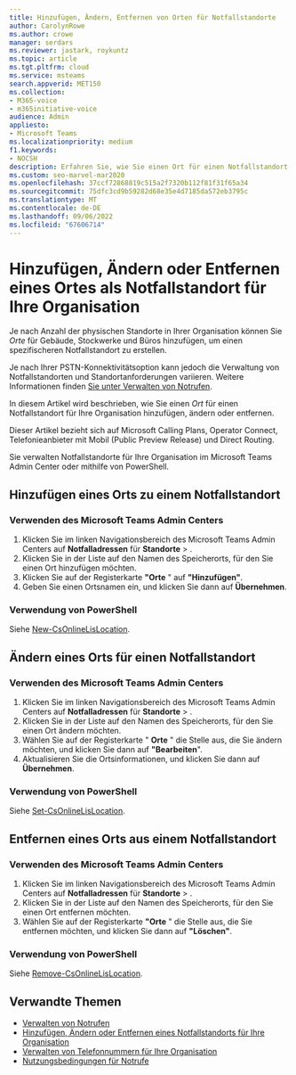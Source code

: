 ```yaml
---
title: Hinzufügen, Ändern, Entfernen von Orten für Notfallstandorte
author: CarolynRowe
ms.author: crowe
manager: serdars
ms.reviewer: jastark, roykuntz
ms.topic: article
ms.tgt.pltfrm: cloud
ms.service: msteams
search.appverid: MET150
ms.collection:
- M365-voice
- m365initiative-voice
audience: Admin
appliesto:
- Microsoft Teams
ms.localizationpriority: medium
f1.keywords:
- NOCSH
description: Erfahren Sie, wie Sie einen Ort für einen Notfallstandort für Ihre Organisation hinzufügen, ändern oder entfernen.
ms.custom: seo-marvel-mar2020
ms.openlocfilehash: 37ccf72868819c515a2f7320b112f81f31f65a34
ms.sourcegitcommit: 75dfc3cd9b59282d68e35e4d7185da572eb3795c
ms.translationtype: MT
ms.contentlocale: de-DE
ms.lasthandoff: 09/06/2022
ms.locfileid: "67606714"
---
```

# <a name="add-change-or-remove-a-place-for-an-emergency-location-in-your-organization"></a>Hinzufügen, Ändern oder Entfernen eines Ortes als Notfallstandort für Ihre Organisation

Je nach Anzahl der physischen Standorte in Ihrer Organisation können Sie *Orte* für Gebäude, Stockwerke und Büros hinzufügen, um einen spezifischeren Notfallstandort zu erstellen.

Je nach Ihrer PSTN-Konnektivitätsoption kann jedoch die Verwaltung von Notfallstandorten und Standortanforderungen variieren. Weitere Informationen finden [Sie unter Verwalten von Notrufen](what-are-emergency-locations-addresses-and-call-routing.md).

In diesem Artikel wird beschrieben, wie Sie einen *Ort* für einen Notfallstandort für Ihre Organisation hinzufügen, ändern oder entfernen.

Dieser Artikel bezieht sich auf Microsoft Calling Plans, Operator Connect, Telefonieanbieter mit Mobil (Public Preview Release) und Direct Routing.

Sie verwalten Notfallstandorte für Ihre Organisation im Microsoft Teams Admin Center oder mithilfe von PowerShell.
  
## <a name="add-a-place-to-an-emergency-location"></a>Hinzufügen eines Orts zu einem Notfallstandort

### <a name="using-the-microsoft-teams-admin-center"></a>Verwenden des Microsoft Teams Admin Centers

1. Klicken Sie im linken Navigationsbereich des Microsoft Teams Admin Centers auf **Notfalladressen** für **Standorte** > .
2. Klicken Sie in der Liste auf den Namen des Speicherorts, für den Sie einen Ort hinzufügen möchten.
3. Klicken Sie auf der Registerkarte **"Orte** " auf **"Hinzufügen"**.
4. Geben Sie einen Ortsnamen ein, und klicken Sie dann auf **Übernehmen**.

### <a name="using-powershell"></a>Verwendung von PowerShell

Siehe [New-CsOnlineLisLocation](/powershell/module/skype/new-csonlinelislocation).
    
## <a name="change-a-place-for-an-emergency-location"></a>Ändern eines Orts für einen Notfallstandort

### <a name="using-the-microsoft-teams-admin-center"></a>Verwenden des Microsoft Teams Admin Centers

1. Klicken Sie im linken Navigationsbereich des Microsoft Teams Admin Centers auf **Notfalladressen** für **Standorte** > .
2. Klicken Sie in der Liste auf den Namen des Speicherorts, für den Sie einen Ort ändern möchten.
3. Wählen Sie auf der Registerkarte " **Orte** " die Stelle aus, die Sie ändern möchten, und klicken Sie dann auf **"Bearbeiten**".
4. Aktualisieren Sie die Ortsinformationen, und klicken Sie dann auf **Übernehmen**.

### <a name="using-powershell"></a>Verwendung von PowerShell

Siehe [Set-CsOnlineLisLocation](/powershell/module/skype/set-csonlinelislocation).
    
## <a name="remove-a-place-from-an-emergency-location"></a>Entfernen eines Orts aus einem Notfallstandort

### <a name="using-the-microsoft-teams-admin-center"></a>Verwenden des Microsoft Teams Admin Centers

1. Klicken Sie im linken Navigationsbereich des Microsoft Teams Admin Centers auf **Notfalladressen** für **Standorte** > .
2. Klicken Sie in der Liste auf den Namen des Speicherorts, für den Sie einen Ort entfernen möchten.
3. Wählen Sie auf der Registerkarte **"Orte** " die Stelle aus, die Sie entfernen möchten, und klicken Sie dann auf **"Löschen"**.

### <a name="using-powershell"></a>Verwendung von PowerShell

Siehe [Remove-CsOnlineLisLocation](/powershell/module/skype/remove-csonlinelislocation).
    
## <a name="related-topics"></a>Verwandte Themen

- [Verwalten von Notrufen](what-are-emergency-locations-addresses-and-call-routing.md)
- [Hinzufügen, Ändern oder Entfernen eines Notfallstandorts für Ihre Organisation](add-change-remove-emergency-location-organization.md)
- [Verwalten von Telefonnummern für Ihre Organisation](/microsoftteams/manage-phone-numbers-for-your-organization)
- [Nutzungsbedingungen für Notrufe](./emergency-calling-terms-and-conditions.md)